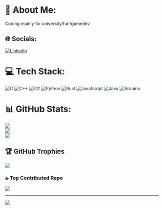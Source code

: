 # 💫 About Me:
Coding mainly for university/fun/gamedev

## 🌐 Socials:
[![LinkedIn](https://img.shields.io/badge/LinkedIn-%230077B5.svg?logo=linkedin&logoColor=white)](https://www.linkedin.com/in/ben-lentschig-842706331/) 

# 💻 Tech Stack:
![C](https://img.shields.io/badge/C-%2300599C.svg?style=for-the-badge&logo=c&logoColor=white) 
![C++](https://img.shields.io/badge/C++-%2300599C.svg?style=for-the-badge&logo=c%2B%2B&logoColor=white) 
![C#](https://img.shields.io/badge/C%23-239120.svg?style=for-the-badge&logo=c-sharp&logoColor=white)
![Python](https://img.shields.io/badge/Python-3670A0?style=for-the-badge&logo=python&logoColor=ffdd54) 
![Rust](https://img.shields.io/badge/Rust-%23000000.svg?style=for-the-badge&logo=rust&logoColor=white) 
![JavaScript](https://img.shields.io/badge/JavaScript-%23F7DF1E.svg?style=for-the-badge&logo=javascript&logoColor=black) 
![Java](https://img.shields.io/badge/Java-ED8B00?style=for-the-badge&logo=openjdk&logoColor=white)
![Arduino](https://img.shields.io/badge/Arduino-%2300979D.svg?style=for-the-badge&logo=arduino&logoColor=white) 

# 📊 GitHub Stats:
![](https://github-readme-stats.vercel.app/api?username=BenLent123&theme=dark&hide_border=false&include_all_commits=false&count_private=false)<br/>
![](https://nirzak-streak-stats.vercel.app/?user=BenLent123&theme=dark&hide_border=false)<br/>
![](https://github-readme-stats.vercel.app/api/top-langs/?username=BenLent123&theme=dark&hide_border=false&include_all_commits=false&count_private=false&layout=compact)

## 🏆 GitHub Trophies
![](https://github-profile-trophy.vercel.app/?username=BenLent123&theme=radical&no-frame=false&no-bg=true&margin-w=4)

### 🔝 Top Contributed Repo
![](https://github-contributor-stats.vercel.app/api?username=BenLent123&limit=5&theme=dark&combine_all_yearly_contributions=true)

---
[![](https://visitcount.itsvg.in/api?id=Ben&icon=0&color=0)](https://visitcount.itsvg.in)

<!-- Proudly created with GPRM ( https://gprm.itsvg.in ) -->
